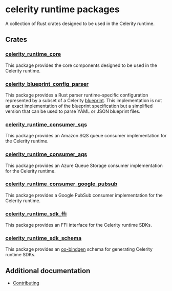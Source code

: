 # celerity runtime packages

A collection of Rust crates designed to be used in the Celerity runtime.

## Crates

### [celerity_runtime_core](./core)

This package provides the core components designed to be used in the Celerity runtime.

### [celerity_blueprint_config_parser](./blueprint-config-parser)

This package provides a Rust parser runtime-specific configuration represented by a subset of a Celerity [blueprint](https://www.celerityframework.com/docs/blueprint/specification).
This implementation is not an exact implementation of the blueprint specification but a simplified version that can be used to parse YAML or JSON blueprint files.

### [celerity_runtime_consumer_sqs](./consumer-sqs)

This package provides an Amazon SQS queue consumer implementation for the Celerity runtime.

### [celerity_runtime_consumer_aqs](./consumer-aqs)

This package provides an Azure Queue Storage consumer implementation for the Celerity runtime.

### [celerity_runtime_consumer_google_pubsub](./consumer-google-pubsub)

This package provides a Google PubSub consumer implementation for the Celerity runtime.

### [celerity_runtime_sdk_ffi](./sdk-ffi)

This package provides an FFI interface for the Celerity runtime SDKs.

### [celerity_runtime_sdk_schema](./sdk-schema)

This package provides an [oo-bindgen](https://github.com/stepfunc/oo_bindgen) schema for generating Celerity runtime SDKs.

## Additional documentation

- [Contributing](CONTRIBUTING.md)

